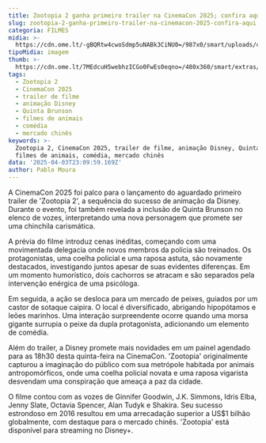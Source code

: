 ```yaml
---
title: Zootopia 2 ganha primeiro trailer na CinemaCon 2025; confira aqui
slug: zootopia-2-ganha-primeiro-trailer-na-cinemacon-2025-confira-aqui
categoria: FILMES
midia: >-
  https://cdn.ome.lt/-gBQRtw4cwoSdmp5uNABk3CiNU0=/987x0/smart/uploads/conteudo/fotos/image_-_2025-04-03T200608.532.png
tipoMidia: imagem
thumb: >-
  https://cdn.ome.lt/7MEdcuH5webhzICGo0FwEs0eqno=/480x360/smart/extras/conteudos/image_-_2025-04-03T200608.532.png
tags:
  - Zootopia 2
  - CinemaCon 2025
  - trailer de filme
  - animação Disney
  - Quinta Brunson
  - filmes de animais
  - comédia
  - mercado chinês
keywords: >-
  Zootopia 2, CinemaCon 2025, trailer de filme, animação Disney, Quinta Brunson,
  filmes de animais, comédia, mercado chinês
data: '2025-04-03T23:09:59.169Z'
author: Pablo Moura
---
```


A CinemaCon 2025 foi palco para o lançamento do aguardado primeiro trailer de 'Zootopia 2', a sequência do sucesso de animação da Disney. Durante o evento, foi também revelada a inclusão de Quinta Brunson no elenco de vozes, interpretando uma nova personagem que promete ser uma chinchila carismática.

A prévia do filme introduz cenas inéditas, começando com uma movimentada delegacia onde novos membros da polícia são treinados. Os protagonistas, uma coelha policial e uma raposa astuta, são novamente destacados, investigando juntos apesar de suas evidentes diferenças. Em um momento humorístico, dois cachorros se atracam e são separados pela intervenção enérgica de uma psicóloga.

Em seguida, a ação se desloca para um mercado de peixes, guiados por um castor de sotaque caipira. O local é diversificado, abrigando hipopótamos e leões marinhos. Uma interação surpreendente ocorre quando uma morsa gigante surrupia o peixe da dupla protagonista, adicionando um elemento de comédia.

Além do trailer, a Disney promete mais novidades em um painel agendado para as 18h30 desta quinta-feira na CinemaCon. 'Zootopia' originalmente capturou a imaginação do público com sua metrópole habitada por animais antropomórficos, onde uma coelha policial novata e uma raposa vigarista desvendam uma conspiração que ameaça a paz da cidade.

O filme contou com as vozes de Ginnifer Goodwin, J.K. Simmons, Idris Elba, Jenny Slate, Octavia Spencer, Alan Tudyk e Shakira. Seu sucesso estrondoso em 2016 resultou em uma arrecadação superior a US$1 bilhão globalmente, com destaque para o mercado chinês. 'Zootopia' está disponível para streaming no Disney+.
